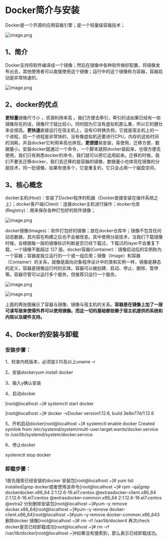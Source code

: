 # Docker简介与安装

Docker是一个开源的应用容器引擎；是一个轻量级容器技术；

![image.png](https://cdn.nlark.com/yuque/0/2019/png/84598/1554633390599-5f5ad709-18ba-4a43-a4d6-d55650938581.png#align=left&display=inline&height=142&name=image.png&originHeight=142&originWidth=215&size=17108&status=done&width=215)
## 1、简介
Docker支持将软件编译成一个镜像；然后在镜像中各种软件做好配置，将镜像发布出去，其他使用者可以直接使用这个镜像；运行中的这个镜像称为容器，容器启动是非常快速的。

![image.png](https://cdn.nlark.com/yuque/0/2019/png/84598/1554633372295-68342563-eeb6-47a8-a9cd-0e74716297ac.png#align=left&display=inline&height=362&name=image.png&originHeight=362&originWidth=539&size=118543&status=done&width=539)
<a name="caa034e6"></a>

## 2、docker的优点
**更轻量**镜像尺寸小 ，资源利用率高 。我们方便去牵引，牵引的话如果已经有一些镜像存在的话，镜像尺寸就比较小。同时因为它没有虚拟机那么重，所以它的健壮率会很高。**更快速**直接运行在宿主机上，没有IO转换负担。它就是宿主机上的一个进程，启一个进程是非常快的，没有像虚拟机还要进行CPU，内存的这些时间的消耗，并且docker它利用率高也体现。**更便捷**易安装，易使用，迁移方便，数据量小。安装docker就通过一个命令，一个脚本就把docker装起来，也很方便去使用，我们只有熟悉docker的命令，我们就可以把它运用起来。迁移的时候，我们不要去迁移docker，我们去迁移的是容器的镜像，数据量小也体现在镜像的分层技术，同一批镜像，如果有很多个，它是重复的，它只会占用一个磁盘空间。
<a name="fcd5525d"></a>
## 3、核心概念
docker主机(Host)：安装了Docker程序的机器（Docker直接安装在操作系统之上）；docker客户端(Client)：连接docker主机进行操作；docker仓库(Registry)：用来保存各种打包好的软件镜像；

![image.png](https://cdn.nlark.com/yuque/0/2019/png/84598/1554633789620-74500fe9-5ae8-4082-8a9a-5f787ccaadcb.png#align=left&display=inline&height=980&name=image.png&originHeight=980&originWidth=1190&size=501476&status=done&width=1190)

docker镜像(Images)：软件打包好的镜像；放在docker仓库中；镜像不包含任何动态数据，其内容在构建之后也不会被改变。其中使用分层技术，当我们下载镜像时候，会根据每一层的镜像标识判断是否已经下载过，下载过的layer不会重复下载，一个镜像不能超过
127 层。docker容器(Container)：镜像启动后的实例称为一个容器；容器是独立运行的一个或一组应用；镜像（Image）和容器（Container）的关系，就像是面向对象程序设计中的类和实例一样，镜像是静态的定义，容器是镜像运行时的实体。容器可以被创建、启动、停止、删除、暂停等。容器尽管可以运行多个服务，但推荐只运行一个服务。

![image.png](https://cdn.nlark.com/yuque/0/2019/png/84598/1554633757622-1a439fc6-c448-4960-b0db-5bc8836d8291.png#align=left&display=inline&height=125&name=image.png&originHeight=125&originWidth=368&size=22788&status=done&width=368)


![image.png](https://cdn.nlark.com/yuque/0/2019/png/84598/1554633763379-64e3620f-e8c1-470f-88ae-54b79c99b87e.png#align=left&display=inline&height=241&name=image.png&originHeight=241&originWidth=366&size=118172&status=done&width=366)

上面的两张图展示了容器与镜像、镜像与宿主机的关系。**容器是在镜像上加了一层可读写层来使得外界可以使用镜像。而这一切的基础都依赖于宿主机提供的系统和内核以及硬件支持。**

## 4、Docker的安装与卸载
### 安装步骤：
1、检查内核版本，必须是3.10及以上uname -r

2、安装dockeryum install docker

3、输入y确认安装

4、启动docker

[root@localhost ~]# systemctl start docker

[root@localhost ~]# docker -vDocker version1.12.6, build 3e8e77d/1.12.6

5、开机启动docker[root@localhost ~]# systemctl enable docker Created symlink from /etc/systemd/system/multi-user.target.wants/docker.service to /usr/lib/systemd/system/docker.service.

6、停止docker

systemctl stop docker

### 卸载步骤：
1首先搜索已经安装的docker 安装包[root@localhost ~]# yum list installed|grep docker或者使用该命令[root@localhost ~]# rpm -qa|grep dockerdocker.x86_64 2:1.12.6-16.el7.centos @extrasdocker-client.x86_64 2:1.12.6-16.el7.centos @extrasdocker-common.x86_64 2:1.12.6-16.el7.centos @extra2 分别删除安装包[root@localhost ~]#yum –y remove docker.x86_64[root@localhost ~]#yum –y remove docker-client.x86_64[root@localhost ~]#yum –y remove docker-common.x86_643 删除docker 镜像[root@localhost ~]# rm -rf /var/lib/docker4 再次check docker是否已经卸载成功[root@localhost ~]# rm -rf /var/lib/docker[root@localhost ~]#如果没有搜索到，那么表示已经卸载成功。
